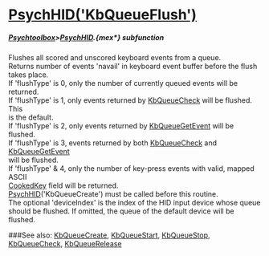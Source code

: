 # [PsychHID('KbQueueFlush')](PsychHID-KbQueueFlush) 
##### [Psychtoolbox](Psychtoolbox)>[PsychHID](PsychHID).{mex*} subfunction


Flushes all scored and unscored keyboard events from a queue.  
Returns number of events 'navail' in keyboard event buffer before the flush  
takes place.  
If 'flushType' is 0, only the number of currently queued events will be  
returned.  
If 'flushType' is 1, only events returned by [KbQueueCheck](KbQueueCheck) will be flushed. This  
is the default.  
If 'flushType' is 2, only events returned by [KbQueueGetEvent](KbQueueGetEvent) will be flushed.  
If 'flushType' is 3, events returned by both [KbQueueCheck](KbQueueCheck) and [KbQueueGetEvent](KbQueueGetEvent)  
will be flushed.  
If 'flushType' & 4, only the number of key-press events with valid, mapped ASCII  
[CookedKey](CookedKey) field will be returned.  
[PsychHID](PsychHID)('KbQueueCreate') must be called before this routine.  
The optional 'deviceIndex' is the index of the HID input device whose queue  
should be flushed. If omitted, the queue of the default device will be flushed.  
  


###See also:
[KbQueueCreate](PsychHID-KbQueueCreate), [KbQueueStart](PsychHID-KbQueueStart), [KbQueueStop](PsychHID-KbQueueStop), [KbQueueCheck](PsychHID-KbQueueCheck), [KbQueueRelease](PsychHID-KbQueueRelease)
